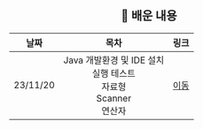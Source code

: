 <div align="center">

## 📖 배운 내용

|날짜|목차|링크|
|:---:|:---:|:---:|
|23/11/20|Java 개발환경 및 IDE 설치 <br> 실행 테스트 <br> 자료형 <br> Scanner <br> 연산자|[이동](./src/Main.java)|

</div>